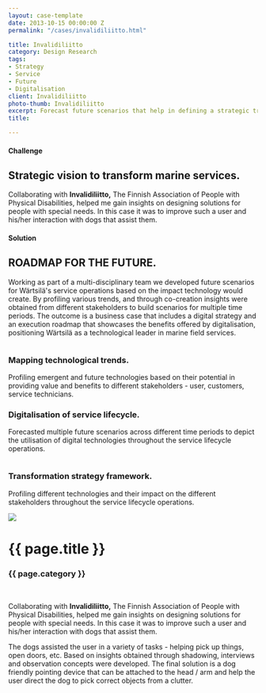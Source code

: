 ```yaml
---
layout: case-template 
date: 2013-10-15 00:00:00 Z
permalink: "/cases/invalidiliitto.html"

title: Invalidiliitto
category: Design Research
tags:
- Strategy
- Service
- Future
- Digitalisation
client: Invalidiliitto
photo-thumb: Invalidiliitto
excerpt: Forecast future scenarios that help in defining a strategic transformation roadmap for the marine service divisions.
title: 

---
```



<!--
Start Challenge Section
==================================== -->
<section class="about-2 section bg-gray" id="about">
    <div class="container">
        <div class="row">
            <div class="col-12 col-md-5">
                <h4>Challenge </h4>
                <h2>Strategic vision to transform marine services.</h2>
            </div>
            <div class="col-12 col-md-7">
                <p>
                Collaborating with <strong>Invalidiliitto,</strong> The Finnish Association of People with Physical Disabilities, helped me gain insights on designing solutions for people with special needs. In this case it was to improve such a user and his/her interaction with dogs that assist them.
                </p>
            </div>
        </div>         
        <!-- End row -->
    </div>     
    <!-- End container -->
</section> 
<!-- End Challenge section -->


<!-- End Solution section -->
<section class="about section">
        <div class="container">
                <div class="row">
                        <div class="col-md-12">
                           <div class="block title">
                                <h4>Solution </h4>
                                <h1>ROADMAP FOR THE FUTURE.</h1>
                                <span class="borderline"></span>
                <p>
                Working as part of a multi-disciplinary team we developed future scenarios for Wärtsilä's service operations based on the impact technology would create. By profiling various trends, and through co-creation insights were obtained from different stakeholders to build scenarios for multiple time periods. The outcome is a business case that includes a digital strategy and an execution roadmap that showcases the benefits offered by digitalisation, positioning Wärtsilä as a technological leader in marine field services.
                </p>
                            </div>
                        </div>
                    </div>
          <div class="row mb-50 justify-content-center">
            <div class="col-md-5 col-sm-12 pt-5">
              <img src="/images/cases/{{ page.client }}/1.jpg" class="img-fluid rounded shadow" alt="">
            </div>
            <div class="col-md-5 col-sm-12">
                <div class="content text-left">
                    <h3>Mapping technological trends.</h3>
                    <p>
                        Profiling emergent and future technologies based on their potential in providing value and benefits to different stakeholders - user, customers, service technicians.  
                    </p>
                </div>
            </div>
          </div>
          <div class="row mb-50 justify-content-center">
            <div class="col-md-5 col-sm-12">
                <div class="content text-right">
                    <h3>Digitalisation of service lifecycle.</h3>
                    <p>
                        Forecasted multiple future scenarios across different time periods to depict the utilisation of digital technologies throughout the service lifecycle operations.  
                    </p>
                </div>
            </div>
            <div class="col-md-5 col-sm-12 text-center pt-2" id="about-img1">
                <img src="/images/cases/{{ page.client }}/challenge-2.jpg" class="img-fluid rounded shadow" alt="">
            </div>
          </div>
          <div class="row mb-50 justify-content-center">
              <div class="col-md-5 col-sm-12">
                <img src="/images/cases/{{ page.client }}/challenge-3.jpg" class="img-fluid rounded shadow" alt="">
              </div>
              <div class="col-md-5 col-sm-12">
                <div class="content text-left">
                <h3>Transformation strategy framework.</h3>
                <p>
                        Profiling different technologies and their impact on the different stakeholders throughout the service lifecycle operations.  
                    </p>
                </div>
              </div>
            </div>
            <img src="{{site.url}}/images/cases/wartsila/0.jpg" class="case-poster text-center">
        <!-- End row -->
        </div> 
        <!-- End container -->
</section> 
<!-- End Solution section -->

<div class="main-column">
<h1>{{ page.title }}</h1>
<h3>{{ page.category }}</h3>
<br>
<p>
Collaborating with <strong>Invalidiliitto,</strong> The Finnish Association of People with Physical Disabilities, helped me gain insights on designing solutions for people with special needs. In this case it was to improve such a user and his/her interaction with dogs that assist them.
</p>
<p>
The dogs assisted the user in a variety of tasks - helping pick up things, open doors, etc. Based on insights obtained through shadowing, interviews and observation concepts were developed. The final solution is a dog friendly pointing device that can be attached to the head / arm and help the user direct the dog to pick correct objects from a clutter.
</p>
</div>

<!-- <div class="side-column">
<ul>
<h4> My role </h4>
<li>User Research</li>
<li>Shadowing</li>
<li>Personas</li>
<li>Moodboards</li>
<li>Concept Development</li>
<br>

<div class="gallery">
{% for image in site.static_files %}
{% assign pathname = "images/work/Invalidiliitto/" %}
{% if image.path contains pathname %}
<img src="{{ site.baseurl }}{{ image.path }}" alt="{{ page.title }} - image" class="gallery-item">
{% endif %}
{% endfor %} -->